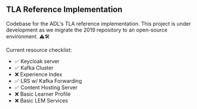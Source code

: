 ## TLA Reference Implementation
Codebase for the ADL's TLA reference implementation.  This project is under development as we migrate the 2019 repository to an open-source environment.  ⚠🛠

Current resource checklist:
- ✅ Keycloak server 
- ✅ Kafka Cluster 
- ❌ Experience Index
- ✅ LRS w/ Kafka Forwarding
- ✅ Content Hosting Server
- ❌ Basic Learner Profile
- ❌ Basic LEM Services
